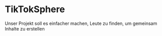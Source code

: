 # TikTokSphere
Unser Projekt soll es einfacher machen, Leute zu finden, um gemeinsam Inhalte zu erstellen
